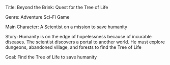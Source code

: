 Title: Beyond the Brink: Quest for the Tree of Life

Genre: Adventure Sci-Fi Game 

Main Character: A Scientist on a mission to save humanity 

Story: Humanity is on the edge of hopelessness because of incurable diseases. The scientist discovers a portal to another world. He must explore dungeons, abandoned village, and forests to find the Tree of Life 

Goal: Find the Tree of Life to save humanity
